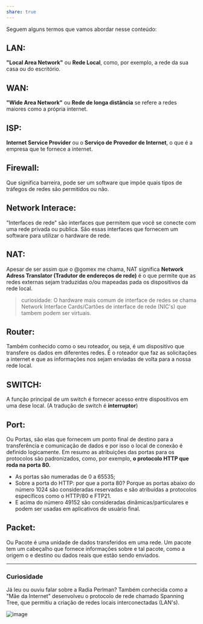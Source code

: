 ```yaml
---
share: true
---
```


Seguem alguns termos que vamos abordar nesse conteúdo:

## LAN:
**"Local Area Network"** ou **Rede Local**, como, por exemplo, a rede da sua casa ou do escritório.

## WAN:
**"Wide Area Network"** ou **Rede de longa distância** se refere a redes maiores como a própria internet.

## ISP:
**Internet Service Provider** ou o **Serviço de Provedor de Internet**, o que é a empresa que te fornece a internet.

## Firewall:
Que significa barreira, pode ser um software que impõe quais tipos de tráfegos de redes são permitidos ou não.

## Network Interace:
"Interfaces de rede" são interfaces que permitem que você se conecte com uma rede privada ou publica. São essas interfaces que fornecem um software para utilizar o hardware de rede.

## NAT:
Apesar de ser assim que o @gomex me chama, NAT significa **Network Adress Translator (Tradutor de endereços de rede)** é o que permite que as redes externas sejam traduzidas o/ou mapeadas pada os dispositivos da rede local.
> curiosidade: O hardware mais comum de interface de redes se chama Network Interface Cards/Cartões de interface de rede (NIC's) que tambem podem ser virtuais.

## Router:
Também conhecido como o seu roteador, ou seja, é um dispositivo que transfere os dados em diferentes redes. É o roteador que faz as solicitações a internet e que as informações nos sejam enviadas de volta para a nossa rede local.

## SWITCH:
A função principal de um switch é fornecer acesso entre dispositivos em uma dese local. (A tradução de switch é **interruptor**)

## Port:
Ou Portas, são elas que fornecem um ponto final de destino para a transferência e comunicação de dados e por isso o local de conexão é definido logicamente. Em resumo as atribuições das portas para os protocolos são padronizados, como, por exemplo, **o protocolo HTTP que roda na porta 80.**

* As portas são numeradas de 0 a 65535;
* Sobre a porta do HTTP: por que a porta 80? Porque as portas abaixo do número 1024 são consideradas reservadas e são atribuídas a protocolos específicos como o HTTP/80 e FTP21.
* E acima do número 49152 são consideradas dinâmicas/particulares e podem ser usadas em aplicativos de usuário final.

## Packet:
Ou Pacote é uma unidade de dados transferidos em uma rede. Um pacote tem um cabeçalho que fornece informações sobre e tal pacote, como a origem o e destino ou dados reais que estão sendo enviados.


***
### Curiosidade

Já leu ou ouviu falar sobre a Radia Perlman? Também conhecida como a "Mãe da Internet" desenvolveu o protocolo de rede chamado Spanning Tree, que permitiu a criação de redes locais interconectadas (LAN's).

![image](https://github.com/masbahnana/redes-e-wireshark/assets/35573203/845ebf38-e4ee-481c-a15e-0bddbb0acfb6)

